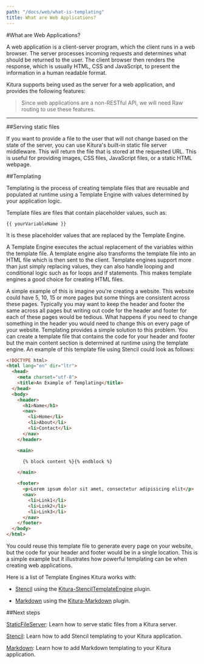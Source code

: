 ```yaml
---
path: "/docs/web/what-is-templating"
title: What are Web Applications?
---
```


#What are Web Applications?

A web application is a client-server program, which the client runs in a web browser. The server processes incoming requests and determines what should be returned to the user. The client browser then renders the response, which is usually HTML, CSS and JavaScript, to present the information in a human readable format.

Kitura supports being used as the server for a web application, and provides the following features:

> Since web applications are a non-RESTful API, we will need Raw routing to use these features.

---

##Serving static files

If you want to provide a file to the user that will not change based on the state of the server, you can use Kitura's built-in static file server middleware. This will return the file that is stored at the requested URL. This is useful for providing images, CSS files, JavaScript files, or a static HTML webpage.

##Templating

Templating is the process of creating template files that are reusable and populated at runtime using a Template Engine with values determined by your application logic.

Template files are files that contain placeholder values, such as:

```
{{ yourVariableName }}
```

It is these placeholder values that are replaced by the Template Engine.

A Template Engine executes the actual replacement of the variables within the template file. A template engine also transforms the template file into an HTML file which is then sent to the client. Template engines support more than just simply replacing values, they can also handle looping and conditional logic such as for loops and if statements. This makes template engines a good choice for creating HTML files.

A simple example of this is imagine you're creating a website. This website could have 5, 10, 15 or more pages but some things are consistent across these pages. Typically you may want to keep the header and footer the same across all pages but writing out code for the header and footer for each of these pages would be tedious. What happens if you need to change something in the header you would need to change this on every page of your website. Templating provides a simple solution to this problem. You can create a template file that contains the code for your header and footer but the main content section is determined at runtime using the template engine. An example of this template file using Stencil could look as follows:

```html
<!DOCTYPE html>
<html lang="en" dir="ltr">
  <head>
    <meta charset="utf-8">
    <title>An Example of Templating</title>
  </head>
  <body>
    <header>
      <h1>Name</h1>
      <nav>
        <li>Home</li>
        <li>About</li>
        <li>Contact</li>
      </nav>
    </header>

    <main>

      {% block content %}{% endblock %}

    </main>

    <footer>
      <p>Lorem ipsum dolor sit amet, consectetur adipisicing elit</p>
      <nav>
        <li>Link1</li>
        <li>Link2</li>
        <li>Link3</li>
      </nav>
    </footer>
  </body>
</html>
```

You could reuse this template file to generate every page on your website, but the code for your header and footer would be in a single location. This is a simple example but it illustrates how powerful templating can be when creating web applications.

Here is a list of Template Engines Kitura works with:

- [Stencil](https://github.com/stencilproject/Stencil) using the [Kitura-StencilTemplateEngine](https://github.com/Kitura/Kitura-StencilTemplateEngine) plugin.

- [Markdown](https://daringfireball.net/projects/markdown/) using the [Kitura-Markdown](https://github.com/Kitura/Kitura-Markdown) plugin.

##Next steps

[StaticFileServer](./static-file-server): Learn how to serve static files from a Kitura server.

[Stencil](./stencil): Learn how to add Stencil templating to your Kitura application.

[Markdown](./markdown): Learn how to add Markdown templating to your Kitura application.
